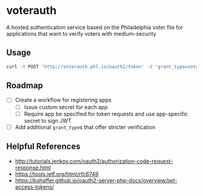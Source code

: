 # voterauth
A hosted authentication service based on the Philadelphia voter file for applications that want to verify voters with medium-security

## Usage
```bash
curl -X POST 'http://voterauth.phl.io/oauth2/token' -d 'grant_type=voter&date_of_birth=1976-02-20&house_number=1234'
```

## Roadmap
- [ ] Create a workflow for registering apps
  - [ ] Issue custom secret for each app
  - [ ] Require app be specified for token requests and use app-specific secret to sign JWT
- [ ] Add additional `grant_type`s that offer stricter verification

## Helpful References
- http://tutorials.jenkov.com/oauth2/authorization-code-request-response.html
- https://tools.ietf.org/html/rfc6749
- https://bshaffer.github.io/oauth2-server-php-docs/overview/jwt-access-tokens/
